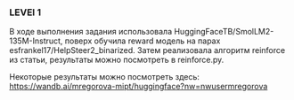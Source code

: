 ### LEVEl 1
В ходе выполнения задания использовала HuggingFaceTB/SmolLM2-135M-Instruct, поверх обучила reward модель на парах esfrankel17/HelpSteer2_binarized. Затем реализовала алгоритм reinforce из статьи, результаты можно посмотреть в reinforce.py. 

Некоторые результаты можно посмотреть здесь: https://wandb.ai/mregorova-mipt/huggingface?nw=nwusermregorova

